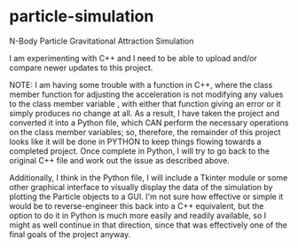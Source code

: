 # particle-simulation
N-Body Particle Gravitational Attraction Simulation

I am experimenting with C++ and I need to be able to upload and/or compare newer updates to this project.

NOTE: I am having some trouble with a function in C++, where the class member function for adjusting the acceleration is not modifying any values to the class member variable <acceleration>, with either that function giving an error or it simply produces no change at all.
As a result, I have taken the project and converted it into a Python file, which CAN perform the necessary operations on the class member variables; so, therefore, the remainder of this project looks like it will be done in PYTHON to keep things flowing towards a completed project. Once complete in Python, I will try to go back to the original C++ file and work out the issue as described above.

Additionally, I think in the Python file, I will include a Tkinter module or some other graphical interface to visually display the data of the simulation by plotting the Particle objects to a GUI. I'm not sure how effective or simple it would be to reverse-engineer this back into a C++ equivalent, but the option to do it in Python is much more easily and readily available, so I might as well continue in that direction, since that was effectively one of the final goals of the project anyway.
